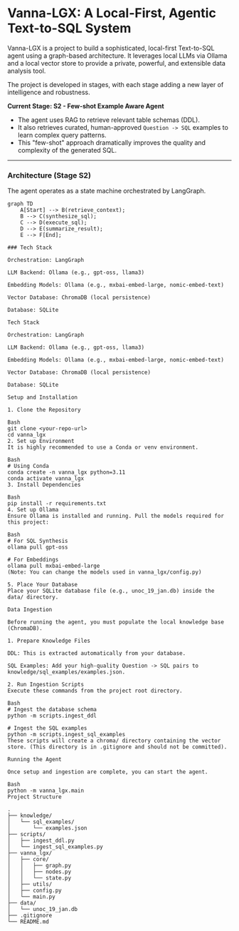 # Vanna-LGX: A Local-First, Agentic Text-to-SQL System

Vanna-LGX is a project to build a sophisticated, local-first Text-to-SQL agent using a graph-based architecture. It leverages local LLMs via Ollama and a local vector store to provide a private, powerful, and extensible data analysis tool.

The project is developed in stages, with each stage adding a new layer of intelligence and robustness.

**Current Stage: S2 - Few-shot Example Aware Agent**
* The agent uses RAG to retrieve relevant table schemas (DDL).
* It also retrieves curated, human-approved `Question -> SQL` examples to learn complex query patterns.
* This "few-shot" approach dramatically improves the quality and complexity of the generated SQL.

---

### Architecture (Stage S2)

The agent operates as a state machine orchestrated by LangGraph.

```mermaid
graph TD
    A[Start] --> B(retrieve_context);
    B --> C(synthesize_sql);
    C --> D(execute_sql);
    D --> E(summarize_result);
    E --> F[End];

### Tech Stack

Orchestration: LangGraph

LLM Backend: Ollama (e.g., gpt-oss, llama3)

Embedding Models: Ollama (e.g., mxbai-embed-large, nomic-embed-text)

Vector Database: ChromaDB (local persistence)

Database: SQLite

Tech Stack

Orchestration: LangGraph

LLM Backend: Ollama (e.g., gpt-oss, llama3)

Embedding Models: Ollama (e.g., mxbai-embed-large, nomic-embed-text)

Vector Database: ChromaDB (local persistence)

Database: SQLite

Setup and Installation

1. Clone the Repository

Bash
git clone <your-repo-url>
cd vanna_lgx
2. Set up Environment
It is highly recommended to use a Conda or venv environment.

Bash
# Using Conda
conda create -n vanna_lgx python=3.11
conda activate vanna_lgx
3. Install Dependencies

Bash
pip install -r requirements.txt
4. Set up Ollama
Ensure Ollama is installed and running. Pull the models required for this project:

Bash
# For SQL Synthesis
ollama pull gpt-oss

# For Embeddings
ollama pull mxbai-embed-large
(Note: You can change the models used in vanna_lgx/config.py)

5. Place Your Database
Place your SQLite database file (e.g., unoc_19_jan.db) inside the data/ directory.

Data Ingestion

Before running the agent, you must populate the local knowledge base (ChromaDB).

1. Prepare Knowledge Files

DDL: This is extracted automatically from your database.

SQL Examples: Add your high-quality Question -> SQL pairs to knowledge/sql_examples/examples.json.

2. Run Ingestion Scripts
Execute these commands from the project root directory.

Bash
# Ingest the database schema
python -m scripts.ingest_ddl

# Ingest the SQL examples
python -m scripts.ingest_sql_examples
These scripts will create a chroma/ directory containing the vector store. (This directory is in .gitignore and should not be committed).

Running the Agent

Once setup and ingestion are complete, you can start the agent.

Bash
python -m vanna_lgx.main
Project Structure

.
├── knowledge/
│   └── sql_examples/
│       └── examples.json
├── scripts/
│   ├── ingest_ddl.py
│   └── ingest_sql_examples.py
├── vanna_lgx/
│   ├── core/
│   │   ├── graph.py
│   │   ├── nodes.py
│   │   └── state.py
│   ├── utils/
│   ├── config.py
│   └── main.py
├── data/
│   └── unoc_19_jan.db
├── .gitignore
└── README.md
